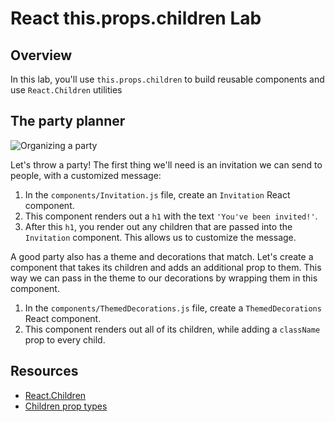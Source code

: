 # React this.props.children Lab

## Overview

In this lab, you'll use `this.props.children` to build reusable components and use `React.Children` utilities

## The party planner
![Organizing a party](https://media.giphy.com/media/l2JdSrBGOtj0UpLOM/giphy.gif)

Let's throw a party! The first thing we'll need is an invitation we can send to people, with a customized message:

1. In the `components/Invitation.js` file, create an `Invitation` React component.
2. This component renders out a `h1` with the text `'You've been invited!'`.
2. After this `h1`, you render out any children that are passed into the `Invitation` component. This allows us to
customize the message.

A good party also has a theme and decorations that match. Let's create a component that takes its children and adds an
additional prop to them. This way we can pass in the theme to our decorations by wrapping them in this component.

1. In the `components/ThemedDecorations.js` file, create a `ThemedDecorations` React component.
2. This component renders out all of its children, while adding a `className` prop to every child.


## Resources
- [React.Children](https://facebook.github.io/react/docs/top-level-api.html#react.children)
- [Children prop types](https://facebook.github.io/react/tips/children-props-type.html)
